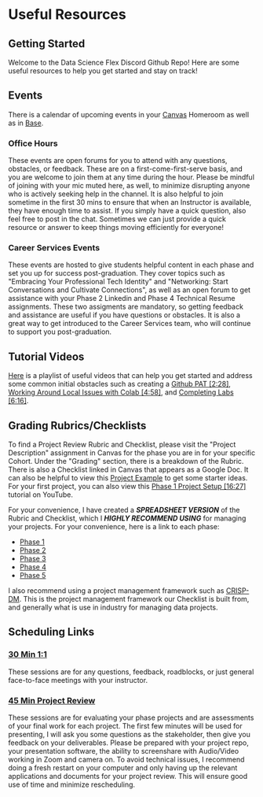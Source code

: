 # Useful Resources

## Getting Started
Welcome to the Data Science Flex Discord Github Repo! Here are some useful resources to help you get started and stay on track!


## Events
There is a calendar of upcoming events in your [Canvas](https://learning.flatironschool.com/) Homeroom as well as in [Base](https://base.flatironschool.com/events). 

### Office Hours
These events are open forums for you to attend with any questions, obstacles, or feedback. These are on a first-come-first-serve basis, and you are welcome to join them at any time during the hour. Please be mindful of joining with your mic muted here, as well, to minimize disrupting anyone who is actively seeking help in the channel. It is also helpful to join sometime in the first 30 mins to ensure that when an Instructor is available, they have enough time to assist. If you simply have a quick question, also feel free to post in the chat. Sometimes we can just provide a quick resource or answer to keep things moving efficiently for everyone!

### Career Services Events
These events are hosted to give students helpful content in each phase and set you up for success post-graduation. They cover topics such as "Embracing Your Professional Tech Identity" and "Networking: Start Conversations and Cultivate Connections", as well as an open forum to get assistance with your Phase 2 Linkedin and Phase 4 Technical Resume assignments. These two assigments are mandatory, so getting feedback and assistance are useful if you have questions or obstacles. It is also a great way to get introduced to the Career Services team, who will continue to support you post-graduation.

## Tutorial Videos
[Here](https://youtube.com/playlist?list=PLyegY76QmnvYTTdLuX4JF7Vq6kKFTxm8a&si=49g1uOeZoFJV7v2b) is a playlist of useful videos that can help you get started and address some common initial obstacles such as creating a [Github PAT [2:28]](https://youtu.be/AAsrZcV45d8?si=GrvyRcD34DLzErMW), [Working Around Local Issues with Colab [4:58]](https://youtu.be/bLURfkSXnGw?si=MdWrhaJbPdfnqCG0), and [Completing Labs [6:16]](https://youtu.be/iW1wgOx4t1o?si=xcqXrIoj_HSed1Gp).

## Grading Rubrics/Checklists
To find a Project Review Rubric and Checklist, please visit the "Project Description" assignment in Canvas for the phase you are in for your specific Cohort. Under the "Grading" section, there is a breakdown of the Rubric. There is also a Checklist linked in Canvas that appears as a Google Doc. It can also be helpful to view this [Project Example](https://github.com/learn-co-curriculum/dsc-project-template/tree/example-mvp) to get some starter ideas. For your first project, you can also view this [Phase 1 Project Setup [16:27]](https://youtu.be/xOoCd5VBzXw?si=kOL0GbK4s9vsbZz0) tutorial on YouTube.

For your convenience, I have created a ***SPREADSHEET VERSION*** of the Rubric and Checklist, which I ***HIGHLY RECOMMEND USING*** for managing your projects. For your convenience, here is a link to each phase:

 * [Phase 1](https://docs.google.com/spreadsheets/d/1LF0ndyGO21w53yip1-mB8OwkNmG5yvsSegAOTNvkP1s/edit?usp=sharing)
 * [Phase 2](https://docs.google.com/spreadsheets/d/13bcn3Jsxxm7NkG3rre4DTOEg0RGMEI_wYVmHN8U6pi0/edit?usp=sharing)
 * [Phase 3](https://docs.google.com/spreadsheets/d/10ctdmWm4bo-Q3kfth9slfJdni3RJdXDV3aPV3yys3Cc/edit?usp=sharing)
 * [Phase 4](https://docs.google.com/spreadsheets/d/1nSzqa6yBQyImY-HSSYIuyHUcNixPlVmg2R7G05z1ieI/edit?usp=sharing)
 * [Phase 5](https://docs.google.com/spreadsheets/d/1eopuCxJ4rZC5DMz2phsSQTuOyV5g5WJkiZw7_E3aLoA/edit?usp=sharing)
 
I also recommend using a project management framework such as [CRISP-DM](https://en.wikipedia.org/wiki/Cross-industry_standard_process_for_data_mining). This is the project management framework our Checklist is built from, and generally what is use in industry for managing data projects.

## Scheduling Links

### [30 Min 1:1](https://calendly.com/flex_booking_mark/one_on_one)
These sessions are for any questions, feedback, roadblocks, or just general face-to-face meetings with your instructor.

### [45 Min Project Review](https://calendly.com/flex_booking_mark/project_reviews) 
These sessions are for evaluating your phase projects and are assessments of your final work for each project. The first few minutes will be used for presenting, I will ask you some questions as the stakeholder, then give you feedback on your deliverables. Please be prepared with your project repo, your presentation software, the ability to screenshare with Audio/Video working in Zoom and camera on. To avoid technical issues, I recommend doing a fresh restart on your computer and only having up the relevant applications and documents for your project review. This will ensure good use of time and minimize rescheduling.
